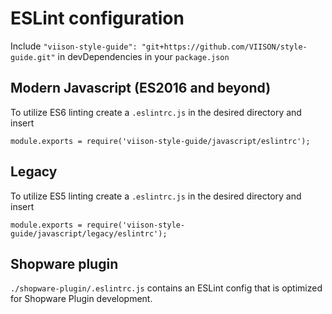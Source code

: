# ESLint configuration

Include `"viison-style-guide": "git+https://github.com/VIISON/style-guide.git"` in devDependencies in your `package.json`

## Modern Javascript (ES2016 and beyond)

To utilize ES6 linting create a `.eslintrc.js` in the desired directory and insert
```
module.exports = require('viison-style-guide/javascript/eslintrc');
```

## Legacy

To utilize ES5 linting create a `.eslintrc.js` in the desired directory and insert
```
module.exports = require('viison-style-guide/javascript/legacy/eslintrc');
```

## Shopware plugin

`./shopware-plugin/.eslintrc.js` contains an ESLint config that is optimized for Shopware Plugin development.
